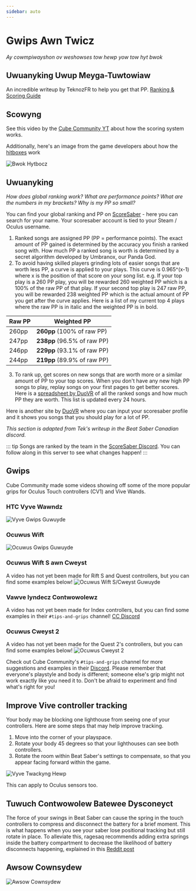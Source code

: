 ```yaml
---
sidebar: auto
---
```


# Gwips Awn Twicz
_Ay cowmpiwayshon ov weshowses tow hewp yow tow hyt bwok_

## Uwuanyking Uwup Meyga-Tuwtowiaw
An incredible writeup by TeknozFR to help you get that PP. [Ranking & Scoring Guide](./ranking-guide)

## Scowyng
See this video by the [Cube Community YT](https://www.youtube.com/channel/UCdG9zS8jVcQIKl7plwWXUkg) about how the scoring system works.

<YouTube url='https://www.youtube.com/watch?v=rVbXCGddspA' />

Additionally, here's an image from the game developers about how the [hitboxes](https://twitter.com/Split82/status/979365834324889600) work

![Bwok Hytbocz](~@images/mapping/hitbox-from-split.jpg)

## Uwuanyking
*How does global ranking work? What are performance points? What are the numbers in my brackets? Why is my PP so small?*

You can find your global ranking and PP on [ScoreSaber](https://scoresaber.com/global) - here you can search for your name. Your scoresaber account is tied to your Steam / Oculus username.

1. Ranked songs are assigned PP (PP = performance points). The exact amount of PP gained is determined by the accuracy you finish a ranked song with. How much PP a ranked song is worth is determined by a secret algorithm developed by Umbranox, our Panda God.
2. To avoid having skilled players grinding lots of easier songs that are worth less PP, a curve is applied to your plays. This curve is 0.965^(x-1) where x is the position of that score on your song list. e.g. If your top play is a 260 PP play, you will be rewarded 260 weighted PP which is a 100% of the raw PP of that play. If your second top play is 247 raw PP, you will be rewarded 238 weighted PP which is the actual amount of PP you get after the curve applies. Here is a list of my current top 4 plays where the raw PP is in italic and the weighted PP is in bold.

| Raw PP | Weighted PP                  |
| ------ | ---------------------------- |
| 260pp  | **260pp** (100% of raw PP)   |
| 247pp  | **238pp** (96.5% of raw PP)  |
| 246pp  | **229pp** (93.1% of raw PP)  |
| 244pp  | **219pp**  (89.9% of raw PP) |

3. To rank up, get scores on new songs that are worth more or a similar amount of PP to your top scores. When you don't have any new high PP songs to play, replay songs on your first pages to get better scores. Here is a [spreadsheet by DuoVR](https://docs.google.com/spreadsheets/d/1ufWgF2tWS0gD3pIr0_d37EkIcmCrUy1x6hyzPEZDPNc/edit#gid=1775412672) of all the ranked songs and how much PP they are worth. This list is updated every 24 hours.

Here is another site by [DuoVR](https://duovr.github.io/BigPP/) where you can input your scoresaber profile and it shows you songs that you should play for a lot of PP.

*This section is adapted from Tek's writeup in the Beat Saber Canadian discord.*

::: tip Songs are ranked by the team in the [ScoreSaber Discord](https://discord.gg/WpuDMwU). You can follow along in this server to see what changes happen! :::

## Gwips
Cube Community made some videos showing off some of the more popular grips for Oculus Touch controllers (CV1) and Vive Wands.

### HTC Vyve Wawndz
<YouTube url='https://www.youtube.com/watch?v=G7x_wb7RrgU' />

![Vyve Gwips Guwuyde](~@images/grips-and-tricks/vive-grips-guide.jpg)

### Ocuwus Wift
<YouTube url='https://www.youtube.com/watch?v=XFt90q69aEA' />

![Ocuwus Gwips Guwuyde](~@images/grips-and-tricks/oculus-grips-guide.jpg)

### Ocuwus Wift S awn Cweyst
A video has not yet been made for Rift S and Quest controllers, but you can find some examples below! ![Ocuwus Wift S/Cweyst Guwuyde](~@images/grips-and-tricks/touch2-grips.jpg)

### Vawve Iyndecz Contwowolewz
A video has not yet been made for Index controllers, but you can find some examples in their `#tips-and-grips` channel! [CC Discord](https://discord.gg/dwe8mbC)

### Ocuwus Cweyst 2
A video has not yet been made for the Quest 2's controllers, but you can find some examples below! ![Ocuwus Cweyst 2](~@images/grips-and-tricks/touch3-grips.jpg)

Check out Cube Community's `#tips-and-grips` channel for more suggestions and examples in their [Discord](https://discord.gg/dwe8mbC). Please remember that everyone's playstyle and body is different; someone else's grip might not work exactly like you need it to. Don't be afraid to experiment and find what's right for you!

## Improve Vive controller tracking
Your body may be blocking one lighthouse from seeing one of your controllers. Here are some steps that may help improve tracking.

1. Move into the corner of your playspace.
2. Rotate your body 45 degrees so that your lighthouses can see both controllers.
3. Rotate the room within Beat Saber's settings to compensate, so that you appear facing forward within the game.

![Vyve Twackyng Hewp](~@images/grips-and-tricks/vive-tracking-help.gif)

This can apply to Oculus sensors too.

## Tuwuch Contwowolew Batewee Dysconeyct
The force of your swings in Beat Saber can cause the spring in the touch controllers to compress and disconnect the battery for a brief moment. This is what happens when you see your saber lose positional tracking but still rotate in place. To alleviate this, ragesaq recommends adding extra springs inside the battery compartment to decrease the likelihood of battery disconnects happening, explained in this [Reddit post](https://www.reddit.com/r/oculus/comments/a2h7o4/psa_adding_an_additional_spring_to_the_battery/?st=JR9Q7OEZ&sh=a7a3d091)

## Awsow Cownsydew
![Awsow Cownsydew](~@images/grips-and-tricks/allow-adequate-room-around-you-during-game-play-put-on-27689465.png)
